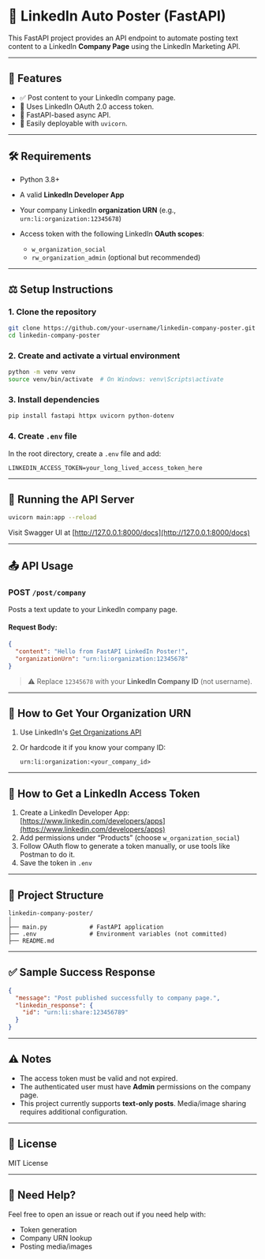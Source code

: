 # 🚀 LinkedIn Auto Poster (FastAPI)

This FastAPI project provides an API endpoint to automate posting text content to a LinkedIn **Company Page** using the LinkedIn Marketing API.

---

## 📌 Features

- ✅ Post content to your LinkedIn company page.
- 🔐 Uses LinkedIn OAuth 2.0 access token.
- 📡 FastAPI-based async API.
- 🔄 Easily deployable with `uvicorn`.

---

## 🛠️ Requirements

- Python 3.8+
- A valid **LinkedIn Developer App**
- Your company LinkedIn **organization URN** (e.g., `urn:li:organization:12345678`)
- Access token with the following LinkedIn **OAuth scopes**:

  - `w_organization_social`
  - `rw_organization_admin` (optional but recommended)

---

## ⚖️ Setup Instructions

### 1. Clone the repository

```bash
git clone https://github.com/your-username/linkedin-company-poster.git
cd linkedin-company-poster
```

### 2. Create and activate a virtual environment

```bash
python -m venv venv
source venv/bin/activate  # On Windows: venv\Scripts\activate
```

### 3. Install dependencies

```bash
pip install fastapi httpx uvicorn python-dotenv
```

### 4. Create `.env` file

In the root directory, create a `.env` file and add:

```env
LINKEDIN_ACCESS_TOKEN=your_long_lived_access_token_here
```

---

## 🚀 Running the API Server

```bash
uvicorn main:app --reload
```

Visit Swagger UI at [http://127.0.0.1:8000/docs](http://127.0.0.1:8000/docs)

---

## 📤 API Usage

### POST `/post/company`

Posts a text update to your LinkedIn company page.

#### Request Body:

```json
{
  "content": "Hello from FastAPI LinkedIn Poster!",
  "organizationUrn": "urn:li:organization:12345678"
}
```

> ⚠️ Replace `12345678` with your **LinkedIn Company ID** (not username).

---

## 📡 How to Get Your Organization URN

1. Use LinkedIn's [Get Organizations API](https://docs.microsoft.com/en-us/linkedin/marketing/integrations/community-management/organizations/organization-lookup)
2. Or hardcode it if you know your company ID:

   ```
   urn:li:organization:<your_company_id>
   ```

---

## 🔐 How to Get a LinkedIn Access Token

1. Create a LinkedIn Developer App: [https://www.linkedin.com/developers/apps](https://www.linkedin.com/developers/apps)
2. Add permissions under “Products” (choose `w_organization_social`)
3. Follow OAuth flow to generate a token manually, or use tools like Postman to do it.
4. Save the token in `.env`

---

## 📁 Project Structure

```
linkedin-company-poster/
│
├── main.py            # FastAPI application
├── .env               # Environment variables (not committed)
├── README.md
```

---

## ✅ Sample Success Response

```json
{
  "message": "Post published successfully to company page.",
  "linkedin_response": {
    "id": "urn:li:share:123456789"
  }
}
```

---

## ⚠️ Notes

- The access token must be valid and not expired.
- The authenticated user must have **Admin** permissions on the company page.
- This project currently supports **text-only posts**. Media/image sharing requires additional configuration.

---

## 📃 License

MIT License

---

## 🤛️ Need Help?

Feel free to open an issue or reach out if you need help with:

- Token generation
- Company URN lookup
- Posting media/images

